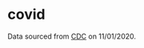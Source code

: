 # covid

Data sourced from [CDC](https://data.cdc.gov/Case-Surveillance/United-States-COVID-19-Cases-and-Deaths-by-State-o/9mfq-cb36/data) on 11/01/2020.
